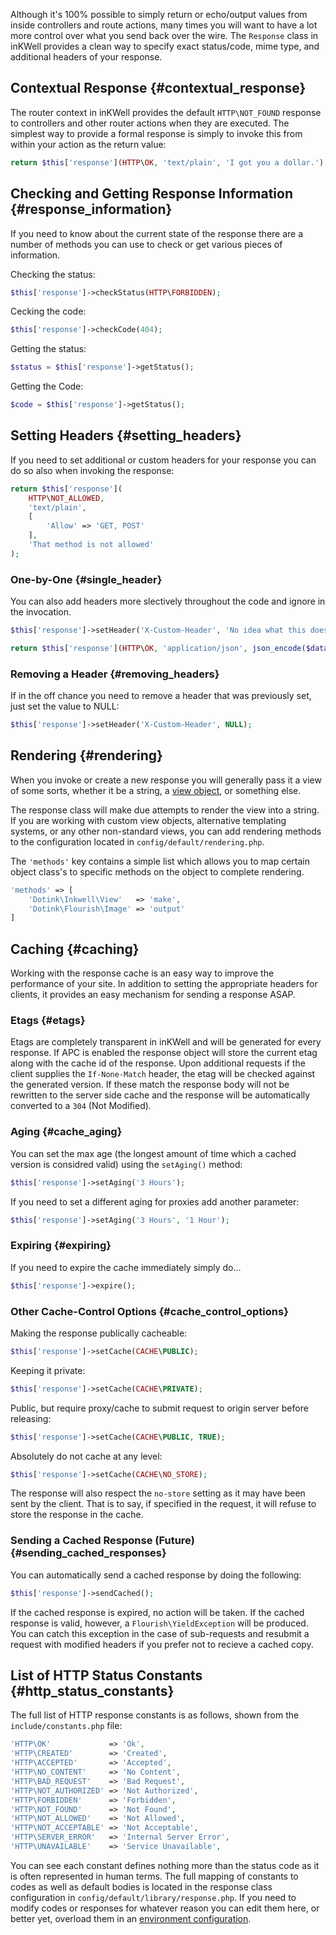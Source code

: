 Although it's 100% possible to simply return or echo/output values from inside controllers and route actions, many times you will want to have a lot more control over what you send back over the wire.  The `Response` class in inKWell provides a clean way to specify exact status/code, mime type, and additional headers of your response.

## Contextual Response {#contextual_response}

The router context in inKWell provides the default `HTTP\NOT_FOUND` response to controllers and other router actions when they are executed.  The simplest way to provide a formal response is simply to invoke this from within your action as the return value:

```php
return $this['response'](HTTP\OK, 'text/plain', 'I got you a dollar.');
```

## Checking and Getting Response Information {#response_information}

If you need to know about the current state of the response there are a number of methods you can use to check or get various pieces of information.

Checking the status:

```php
$this['response']->checkStatus(HTTP\FORBIDDEN);
```

Cecking the code:

```php
$this['response']->checkCode(404);
```

Getting the status:

```php
$status = $this['response']->getStatus();
```

Getting the Code:

```php
$code = $this['response']->getStatus();
```

## Setting Headers {#setting_headers}

If you need to set additional or custom headers for your response you can do so also when invoking the response:

```php
return $this['response'](
	HTTP\NOT_ALLOWED,
	'text/plain',
	[
		'Allow' => 'GET, POST'
	],
	'That method is not allowed'
);
```

### One-by-One {#single_header}

You can also add headers more slectively throughout the code and ignore in the invocation.

```php
$this['response']->setHeader('X-Custom-Header', 'No idea what this does');

return $this['response'](HTTP\OK, 'application/json', json_encode($data));
```

### Removing a Header {#removing_headers}

If in the off chance you need to remove a header that was previously set, just set the value to NULL:

```php
$this['response']->setHeader('X-Custom-Header', NULL);
```

## Rendering {#rendering}

When you invoke or create a new response you will generally pass it a view of some sorts, whether it be a string, a [view object](./views), or something else.

The response class will make due attempts to render the view into a string.  If you are working with custom view objects, alternative templating systems, or any other non-standard views, you can add rendering methods to the configuration located in `config/default/rendering.php`.

The `'methods'` key contains a simple list which allows you to map certain object class's to specific methods on the object to complete rendering.

```php
'methods' => [
	'Dotink\Inkwell\View'   => 'make',
	'Dotink\Flourish\Image' => 'output'
]
```

## Caching {#caching}

Working with the response cache is an easy way to improve the performance of your site.  In addition to setting the appropriate headers for clients, it provides an easy mechanism for sending a response ASAP.

### Etags {#etags}

Etags are completely transparent in inKWell and will be generated for every response.  If APC is enabled the response object will store the current etag along with the cache id of the response.  Upon additional requests if the client supplies the `If-None-Match` header, the etag will be checked against the generated version.  If these match the response body will not be rewritten to the server side cache and the response will be automatically converted to a `304` (Not Modified).

### Aging {#cache_aging}

You can set the max age (the longest amount of time which a cached version is considred valid) using the `setAging()` method:

```php
$this['response']->setAging('3 Hours');
```

If you need to set a different aging for proxies add another parameter:

```php
$this['response']->setAging('3 Hours', '1 Hour');
```

### Expiring {#expiring}

If you need to expire the cache immediately simply do...

```php
$this['response']->expire();
```

### Other Cache-Control Options {#cache_control_options}

Making the response publically cacheable:

```php
$this['response']->setCache(CACHE\PUBLIC);
```

Keeping it private:

```php
$this['response']->setCache(CACHE\PRIVATE);
```

Public, but require proxy/cache to submit request to origin server before releasing:

```php
$this['response']->setCache(CACHE\PUBLIC, TRUE);
```

Absolutely do not cache at any level:

```php
$this['response']->setCache(CACHE\NO_STORE);
```

The response will also respect the `no-store` setting as it may have been sent by the client.  That is to say, if specified in the request, it will refuse to store the response in the cache.

### Sending a Cached Response (Future) {#sending_cached_responses}

You can automatically send a cached response by doing the following:

```php
$this['response']->sendCached();
```

If the cached response is expired, no action will be taken.  If the cached response is valid, however, a `Flourish\YieldException` will be produced.  You can catch this exception in the case of sub-requests and resubmit a request with modified headers if you prefer not to recieve a cached copy.

## List of HTTP Status Constants {#http_status_constants}

The full list of HTTP response constants is as follows, shown from the `include/constants.php` file:

```php
'HTTP\OK'             => 'Ok',
'HTTP\CREATED'        => 'Created',
'HTTP\ACCEPTED'       => 'Accepted',
'HTTP\NO_CONTENT'     => 'No Content',
'HTTP\BAD_REQUEST'    => 'Bad Request',
'HTTP\NOT_AUTHORIZED' => 'Not Authorized',
'HTTP\FORBIDDEN'      => 'Forbidden',
'HTTP\NOT_FOUND'      => 'Not Found',
'HTTP\NOT_ALLOWED'    => 'Not Allowed',
'HTTP\NOT_ACCEPTABLE' => 'Not Acceptable',
'HTTP\SERVER_ERROR'   => 'Internal Server Error',
'HTTP\UNAVAILABLE'    => 'Service Unavailable',
```

You can see each constant defines nothing more than the status code as it is often represented in human terms.  The full mapping of constants to codes as well as default bodies is located in the response class configuration in `config/default/library/response.php`.  If you need to modify codes or responses for whatever reason you can edit them here, or better yet, overload them in an [environment configuration](extending/multiple_environments).